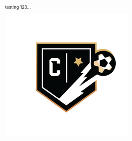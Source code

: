 
testing 123...


[![Image Alt Text](https://github.com/CryptoStrikers/legal-docs/blob/master/crypto-logo-transparent.png)](https://www.youtube.com/watch?time_continue=4&v=tfETpi-9ORs)
